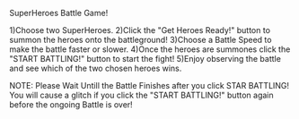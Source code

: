 SuperHeroes Battle Game!

1)Choose two SuperHeroes.
2)Click the "Get Heroes Ready!" button to summon the heroes onto the battleground!
3)Choose a Battle Speed to make the battle faster or slower.
4)Once the heroes are summones click the "START BATTLING!" button to start the fight!
5)Enjoy observing the battle and see which of the two chosen heroes wins.

NOTE: Please Wait Untill the Battle Finishes after you click STAR BATTLING!
You will cause a glitch if you click the "START BATTLING!" button again before the ongoing Battle is over!
